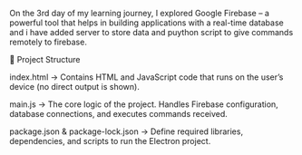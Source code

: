 On the 3rd day of my learning journey, I explored Google Firebase – a powerful tool that helps in building applications with a real-time database and i have added server to store data and puython script to give commands remotely to firebase.



🔧 Project Structure

index.html → Contains HTML and JavaScript code that runs on the user’s device (no direct output is shown).

main.js → The core logic of the project. Handles Firebase configuration, database connections, and executes commands received.

package.json & package-lock.json → Define required libraries, dependencies, and scripts to run the Electron project.

